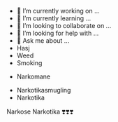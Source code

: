 

- 🔭 I’m currently working on ...
- 🌱 I’m currently learning ...
- 👯 I’m looking to collaborate on ...
- 🤔 I’m looking for help with ...
- 💬 Ask me about ...
- Hasj
- Weed
- Smoking
+ Narkomane 
- Narkotikasmugling
- Narkotika


Narkose Narkotika ❣️❣️❣️
